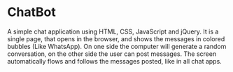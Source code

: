 # ChatBot
A simple chat application using HTML, CSS, JavaScript and jQuery. It is a single page, that opens in the browser, and shows the messages in colored bubbles (Like WhatsApp). On one side the computer will generate a random conversation, on the other side the user can post messages. The screen automatically flows and follows the messages posted, like in all chat apps.
